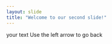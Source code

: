 ```yaml
---
layout: slide
title: "Welcome to our second slide!"
---
```

your text
Use the left arrow to go back
